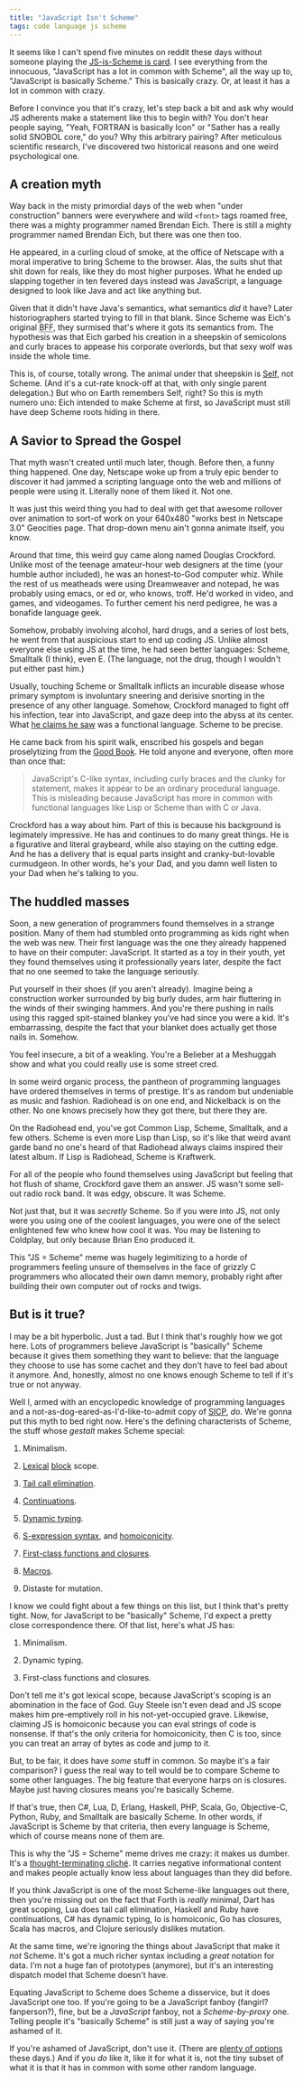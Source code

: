```yaml
---
title: "JavaScript Isn't Scheme"
tags: code language js scheme
---
```


It seems like I can't spend five minutes on reddit these days without someone
playing the [JS-is-Scheme is card][thread]. I see everything from the innocuous,
"JavaScript has a lot in common with Scheme", all the way up to, "JavaScript is
basically Scheme." This is basically crazy. Or, at least it has a lot in common
with crazy.

[thread]: http://www.reddit.com/r/programming/comments/1g7gw7/the_angular_team_is_porting_angularjs_to_dart/cahzqav

Before I convince you that it's crazy, let's step back a bit and ask why would
JS adherents make a statement like this to begin with? You don't hear people
saying, "Yeah, FORTRAN is basically Icon" or "Sather has a really solid SNOBOL
core," do you? Why this arbitrary pairing? After meticulous scientific research,
I've discovered two historical reasons and one weird psychological one.

## A creation myth

Way back in the misty primordial days of the web when "under construction"
banners were everywhere and wild `<font>` tags roamed free, there was a mighty
programmer named Brendan Eich. There is still a mighty programmer named Brendan
Eich, but there was one then too.

He appeared, in a curling cloud of smoke, at the office of Netscape with a moral
imperative to bring Scheme to the browser. Alas, the suits shut that shit down
for reals, like they do most higher purposes. What he ended up slapping together
in ten fevered days instead was JavaScript, a language designed to look like
Java and act like anything but.

Given that it didn't have Java's semantics, what semantics *did* it have? Later
historiographers started trying to fill in that blank. Since Scheme was Eich's
original <abbr title="best friend 4eva <3 <3 <3 ">BFF</abbr>, they surmised
that's where it gots its semantics from. The hypothesis was that Eich garbed his
creation in a sheepskin of semicolons and curly braces to appease his corporate
overlords, but that sexy wolf was inside the whole time.

This is, of course, totally wrong. The animal under that sheepskin is [Self][],
not Scheme. (And it's a cut-rate knock-off at that, with only single parent
delegation.) But who on Earth remembers Self, right? So this is myth numero uno:
Eich intended to make Scheme at first, so JavaScript must still have deep Scheme
roots hiding in there.

[self]: http://selflanguage.org/

## A Savior to Spread the Gospel

That myth wasn't created until much later, though. Before then, a funny thing
happened. One day, Netscape woke up from a truly epic bender to discover it had
jammed a scripting language onto the web and millions of people were using it.
Literally none of them liked it. Not one.

It was just this weird thing you had to deal with get that awesome rollover over
animation to sort-of work on your 640x480 "works best in Netscape 3.0" Geocities
page. That drop-down menu ain't gonna animate itself, you know.

Around that time, this weird guy came along named Douglas Crockford. Unlike most
of the teenage amateur-hour web designers at the time (your humble author
included), he was an honest-to-God computer whiz. While the rest of us meatheads
were using Dreamweaver and notepad, he was probably using emacs, or ed or, who
knows, troff. He'd worked in video, and games, and videogames. To further cement
his nerd pedigree, he was a bonafide language geek.

Somehow, probably involving alcohol, hard drugs, and a series of lost bets, he
went from that auspicious start to end up coding JS. Unlike almost everyone else
using JS at the time, he had seen better languages: Scheme, Smalltalk (I think),
even E. (The language, not the drug, though I wouldn't put either past him.)

Usually, touching Scheme or Smalltalk inflicts an incurable disease whose
primary symptom is involuntary sneering and derisive snorting in the presence of
any other language. Somehow, Crockford managed to fight off his infection, tear
into JavaScript, and gaze deep into the abyss at its center. What [he claims he
saw][crock] was a functional language. Scheme to be precise.

[crock]: http://www.crockford.com/javascript/javascript.html

He came back from his spirit walk, enscribed his gospels and began proselytizing
from the [Good Book][]. He told anyone and everyone, often more than once that:

[good book]: http://www.amazon.com/dp/0596517742

> JavaScript's C-like syntax, including curly braces and the clunky for
> statement, makes it appear to be an ordinary procedural language. This is
> misleading because JavaScript has more in common with functional languages
> like Lisp or Scheme than with C or Java.

Crockford has a way about him. Part of this is because his background is
legimately impressive. He has and continues to do many great things. He is a
figurative and literal graybeard, while also staying on the cutting edge. And he
has a delivery that is equal parts insight and cranky-but-lovable curmudgeon. In
other words, he's your Dad, and you damn well listen to your Dad when he's
talking to you.

## The huddled masses

Soon, a new generation of programmers found themselves in a strange position.
Many of them had stumbled onto programming as kids right when the web was new.
Their first language was the one they already happened to have on their
computer: JavaScript. It started as a toy in their youth, yet they found
themselves using it professionally years later, despite the fact that no one
seemed to take the language seriously.

Put yourself in their shoes (if you aren't already). Imagine being a
construction worker surrounded by big burly dudes, arm hair fluttering in the
winds of their swinging hammers. And you're there pushing in nails using this
ragged spit-stained blankey you've had since you were a kid. It's embarrassing,
despite the fact that your blanket does actually get those nails in. Somehow.

You feel insecure, a bit of a weakling. You're a Belieber at a Meshuggah show
and what you could really use is some street cred.

In some weird organic process, the pantheon of programming languages have
ordered themselves in terms of prestige. It's as random but undeniable as music
and fashion. Radiohead is on one end, and Nickelback is on the other. No one
knows precisely how they got there, but there they are.

On the Radiohead end, you've got Common Lisp, Scheme, Smalltalk, and a few
others. Scheme is even more Lisp than Lisp, so it's like that weird avant garde
band no one's heard of that Radiohead always claims inspired their latest album.
If Lisp is Radiohead, Scheme is Kraftwerk.

For all of the people who found themselves using JavaScript but feeling that hot
flush of shame, Crockford gave them an answer. JS wasn't some sell-out radio
rock band. It was edgy, obscure. It was Scheme.

Not just that, but it was *secretly* Scheme. So if you were into JS, not only
were you using one of the coolest languages, you were one of the select
enlightened few who knew how cool it was. You may be listening to Coldplay, but
only because Brian Eno produced it.

This "JS = Scheme" meme was hugely legimitizing to a horde of programmers
feeling unsure of themselves in the face of grizzly C programmers who allocated
their own damn memory, probably right after building their own computer out of
rocks and twigs.

## But is it true?

I may be a bit hyperbolic. Just a tad. But I think that's roughly how we got
here. Lots of programmers believe JavaScript is "basically" Scheme because it
gives them something they want to believe: that the language they choose to use
has some cachet and they don't have to feel bad about it anymore. And, honestly,
almost no one knows enough Scheme to tell if it's true or not anyway.

Well I, armed with an encyclopedic knowledge of programming languages and a
not-as-dog-eared-as-I'd-like-to-admit copy of [SICP][], *do*. We're gonna put
this myth to bed right now. Here's the defining characterists of Scheme, the
stuff whose *gestalt* makes Scheme special:

[sicp]: http://mitpress.mit.edu/sicp/

1. Minimalism.

1. [Lexical][] [block][] scope.

1. [Tail call elimination][].

1. [Continuations][].

1. [Dynamic typing][].

1. [S-expression syntax][s-exprs], and [homoiconicity][].

1. [First-class functions and closures][closures].

1. [Macros](http://c2.com/cgi/wiki?SchemeMacroExamples).

1. Distaste for mutation.

[lexical]: http://c2.com/cgi/wiki?LexicalScoping
[block]: http://docs.racket-lang.org/reference/let.html
[tail call elimination]: http://stackoverflow.com/questions/310974/what-is-tail-call-optimization
[continuations]: http://lambda-the-ultimate.org/node/86
[dynamic typing]: http://c2.com/cgi/wiki?TypingQuadrant
[s-exprs]: https://en.wikipedia.org/wiki/S-expression
[homoiconicity]: http://calculist.org/blog/2012/04/17/homoiconicity-isnt-the-point/
[closures]: http://en.wikipedia.org/wiki/Closure_(computer_science)

I know we could fight about a few things on this list, but I think that's pretty
tight. Now, for JavaScript to be "basically" Scheme, I'd expect a pretty close
correspondence there. Of that list, here's what JS has:

1. Minimalism.

1. Dynamic typing.

1. First-class functions and closures.

Don't tell me it's got lexical scope, because JavaScript's scoping is an
abomination in the face of God. Guy Steele isn't even dead and JS scope makes
him pre-emptively roll in his not-yet-occupied grave. Likewise, claiming JS is
homoiconic because you can eval strings of code is nonsense. If that's the only
criteria for homoiconicity, then C is too, since you can treat an array of bytes
as code and jump to it.

But, to be fair, it does have *some* stuff in common. So maybe it's a fair
comparison? I guess the real way to tell would be to compare Scheme to some
other languages. The big feature that everyone harps on is closures. Maybe just
having closures means you're basically Scheme.

If that's true, then C#, Lua, D, Erlang, Haskell, PHP, Scala, Go, Objective-C,
Python, Ruby, and Smalltalk are basically Scheme. In other words, if JavaScript
is Scheme by that criteria, then every language is Scheme, which of course means
none of them are.

This is why the "JS = Scheme" meme drives me crazy: it makes us dumber. It's a
[thought-terminating cliché][cliche]. It carries negative informational content
and makes people actually know less about languages than they did before.

[cliche]: http://en.wikipedia.org/wiki/Thought-terminating_clich%C3%A9

If you think JavaScript is one of the most Scheme-like languages out there, then
you're missing out on the fact that Forth is *really* minimal, Dart has great
scoping, Lua does tail call elimination, Haskell and Ruby have continuations, C#
has dynamic typing, Io is homoiconic, Go has closures, Scala has macros, and
Clojure seriously dislikes mutation.

At the same time, we're ignoring the things about JavaScript that make it *not*
Scheme. It's got a much richer syntax including a *great* notation for data. I'm
not a huge fan of prototypes (anymore), but it's an interesting dispatch model
that Scheme doesn't have.

Equating JavaScript to Scheme does Scheme a disservice, but it does JavaScript
one too. If you're going to be a JavaScript fanboy (fangirl? fanperson?), fine,
but be a *JavaScript* fanboy, not a *Scheme-by-proxy* one. Telling people it's
"basically Scheme" is still just a way of saying you're ashamed of it.

If you're ashamed of JavaScript, don't use it. (There are [plenty of
options][js] these days.) And if you *do* like it, like it for what it is, not
the tiny subset of what it is that it has in common with some other random
language.

[js]: https://github.com/jashkenas/coffee-script/wiki/List-of-languages-that-compile-to-JS

